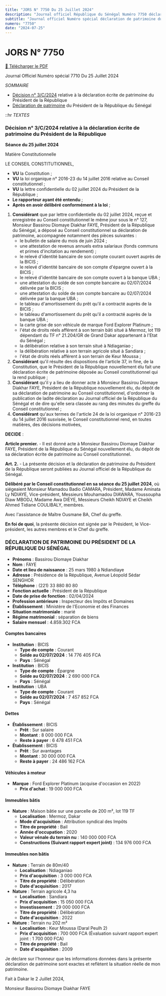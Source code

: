 ```yaml
---
title: "JORS N° 7750 Du 25 Juillet 2024"
description: "Journal officiel République du Sénégal Numéro 7750 déclaration de patrimoine du Président de la République"
subtitle: "Journal officiel Numéro spécial déclaration de patrimoine du Président de la République"
numero: "7750"
date: "2024-07-25"
---
```


# JORS N° 7750

<a href="/pdf/jors/JO-7750-du-25-juillet-2024.pdf" target="_blank">📄 Télécharger le PDF</a>

Journal Officiel Numéro spécial 7710 Du 25 Juillet 2024

_SOMMAIRE_

- [Décision n° 3/C/2024](#décision-n-3c2024-relative-à-la-déclaration-écrite-de-patrimoine-du-président-de-la-république) relative à la déclaration écrite de patrimoine du Président de la République
- [Déclaration de patrimoine](#déclaration-de-patrimoine-du-président-de-la-république-du-sénégal) du Président de la République du Sénégal

::hr
_TEXTES_

### Décision n° 3/C/2024 relative à la déclaration écrite de patrimoine du Président de la République

**Séance du 25 juillet 2024**

Matière Constitutionnelle

LE CONSEIL CONSTITUTIONNEL,

- **VU** la Constitution ;
- **VU** la loi organique n° 2016-23 du 14 juillet 2016 relative au Conseil constitutionnel ;
- **VU** la lettre confidentielle du 02 juillet 2024 du Président de la République ;
- **Le rapporteur ayant été entendu** ;
- **Après en avoir délibéré conformément à la loi** ;

1. **Considérant** que par lettre confidentielle du 02 juillet 2024, reçue et enregistrée au Conseil constitutionnel le même jour sous le n° 127, Monsieur Bassirou Diomaye Diakhar FAYE, Président de la République du Sénégal, a déposé au Conseil constitutionnel sa déclaration de patrimoine, accompagnée notamment des pièces suivantes :
   - le bulletin de salaire du mois de juin 2024 ;
   - une attestation de revenus annuels extra salariaux (fonds communs et primes d'incitation au rendement) ;
   - le relevé d'identité bancaire de son compte courant ouvert auprès de la BICIS ;
   - le relevé d'identité bancaire de son compte d'épargne ouvert à la BICIS ;
   - le relevé d'identité bancaire de son compte ouvert à la banque UBA ;
   - une attestation du solde de son compte bancaire au 02/07/2024 délivrée par la BICIS ;
   - une attestation du solde de son compte bancaire au 02/07/2024 délivrée par la banque UBA ;
   - le tableau d'amortissement du prêt qu'il a contracté auprès de la BICIS ;
   - le tableau d'amortissement du prêt qu'il a contracté auprès de la banque UBA ;
   - la carte grise de son véhicule de marque Ford Explorer Platinum ;
   - l'état de droits réels afférent à son terrain bâti situé à Mermoz, lot 119 dépendant du TF n° 21.204/GR de Grand Dakar appartenant à l'Etat du Sénégal ;
   - la délibération relative à son terrain situé à Ndiaganiao ;
   - la délibération relative à son terrain agricole situé à Sandiara ;
   - l'état de droits réels afférent à son terrain de Keur Moussa ;
2. **Considérant** qu'il résulte des dispositions de l'article 37, in fine, de la Constitution, que le Président de la République nouvellement élu fait une déclaration écrite de patrimoine déposée au Conseil constitutionnel qui la rend publique ;
3. **Considérant** qu'il y a lieu de donner acte à Monsieur Bassirou Diomaye Diakhar FAYE, Président de la République nouvellement élu, du dépôt de sa déclaration de patrimoine au Conseil constitutionnel, d'ordonner la publication de ladite déclaration au Journal officiel de la République du Sénégal et de dire qu'elle sera classée au rang des minutes du greffe du Conseil constitutionnel ;
4. **Considérant** qu'aux termes de l'article 24 de la loi organique n° 2016-23 du 14 juillet 2016 susvisée, le Conseil constitutionnel rend, en toutes matières, des décisions motivées,

**DECIDE** :

**Article premier.** - Il est donné acte à Monsieur Bassirou Diomaye Diakhar FAYE, Président de la République du Sénégal nouvellement élu, du dépôt de sa déclaration écrite de patrimoine au Conseil constitutionnel.

**Art. 2.** - La présente décision et la déclaration de patrimoine du Président de la République seront publiées au Journal officiel de la République du Sénégal.

**Délibéré par le Conseil constitutionnel en sa séance du 25 juillet 2024**, où siégeaient Monsieur Mamadou Badio CAMARA, Président, Madame Aminata Ly NDIAYE, Vice-président, Messieurs Mouhamadou DIAWARA, Youssoupha Diaw MBODJ, Madame Awa DIÈYE, Messieurs Cheikh NDIAYE et Cheikh Ahmed Tidiane COULIBALY, membres.

Avec l'assistance de Maître Ousmane BA, Chef du greffe.

**En foi de quoi**, la présente décision est signée par le Président, le Vice-président, les autres membres et le Chef du greffe.

### DÉCLARATION DE PATRIMOINE DU PRÉSIDENT DE LA RÉPUBLIQUE DU SÉNÉGAL

- **Prénoms** : Bassirou Diomaye Diakhar
- **Nom** : FAYE
- **Date et lieu de naissance** : 25 mars 1980 à Ndiandiaye
- **Adresse** : Présidence de la République, Avenue Léopold Sédar SENGHOR
- **Téléphone** : (221) 33 880 80 80
- **Fonction actuelle** : Président de la République
- **Date de prise de fonction** : 02/04/2024
- **Profession antérieure** : Inspecteur des Impôts et Domaines
- **Établissement** : Ministère de l'Economie et des Finances
- **Situation matrimoniale** : marié
- **Régime matrimonial** : séparation de biens
- **Salaire mensuel** : 4.859.302 FCA

#### Comptes bancaires

- **Institution** : BICIS
  - **Type de compte** : Courant
  - **Solde au 02/07/2024** : 14 776 405 FCA
  - **Pays** : Sénégal
- **Institution** : BICIS
  - **Type de compte** : Épargne
  - **Solde au 02/07/2024** : 2 690 000 FCA
  - **Pays** : Sénégal
- **Institution** : UBA
  - **Type de compte** : Courant
  - **Solde au 02/07/2024** : 7 457 852 FCA
  - **Pays** : Sénégal

#### Dettes

- **Établissement** : BICIS
  - **Prêt** : Sur salaire
  - **Montant** : 8 000 000 FCA
  - **Reste à payer** : 6 478 451 FCA
- **Établissement** : BICIS
  - **Prêt** : Sur avantages
  - **Montant** : 30 000 000 FCA
  - **Reste à payer** : 24 486 162 FCA

#### Véhicules à moteur

- **Marque** : Ford Explorer Platinum (acquise d'occasion en 2022)
  - **Prix d'achat** : 19 000 000 FCA

#### Immeubles bâtis

- **Nature** : Maison bâtie sur une parcelle de 200 m², lot 119 TF
  - **Localisation** : Mermoz, Dakar
  - **Mode d'acquisition** : Attribution syndical des Impôts
  - **Titre de propriété** : Bail
  - **Année d'occupation** : 2020
  - **Valeur vénale du terrain nu** : 140 000 000 FCA
  - **Constructions (Suivant rapport expert joint)** : 134 976 000 FCA

#### Immeubles non bâtis

- **Nature** : Terrain de 80m/40
  - **Localisation** : Ndiaganiao
  - **Prix d'acquisition** : 3 000 000 FCA
  - **Titre de propriété** : Délibération
  - **Date d'acquisition** : 2017
- **Nature** : Terrain agricole 4,3 ha
  - **Localisation** : Sandiara
  - **Prix d'acquisition** : 15 050 000 FCA
  - **Investissement** : 29 000 000 FCA
  - **Titre de propriété** : Délibération
  - **Date d'acquisition** : 2022
- **Nature** : Terrain nu 202 m²
  - **Localisation** : Keur Moussa (Daral Peulh 2)
  - **Prix d'acquisition** : 700 000 FCA (Évaluation suivant rapport expert joint : 1 700 000 FCA)
  - **Titre de propriété** : Bail
  - **Date d'acquisition** : 2009

Je déclare sur l'honneur que les informations données dans la présente déclaration de patrimoine sont exactes et reflètent la situation réelle de mon patrimoine.

Fait à Dakar le 2 Juillet 2024,

Monsieur Bassirou Diomaye Diakhar FAYE
